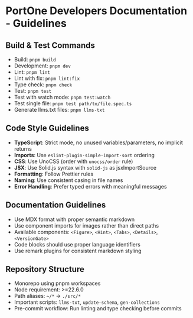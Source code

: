 # PortOne Developers Documentation - Guidelines

## Build & Test Commands
- Build: `pnpm build`
- Development: `pnpm dev`
- Lint: `pnpm lint`
- Lint with fix: `pnpm lint:fix`
- Type check: `pnpm check`
- Test: `pnpm test`
- Test with watch mode: `pnpm test:watch`
- Test single file: `pnpm test path/to/file.spec.ts`
- Generate llms.txt files: `pnpm llms-txt`

## Code Style Guidelines
- **TypeScript**: Strict mode, no unused variables/parameters, no implicit returns
- **Imports**: Use `eslint-plugin-simple-import-sort` ordering
- **CSS**: Use UnoCSS (order with `unocss/order` rule)
- **JSX**: Use Solid.js syntax with `solid-js` as jsxImportSource
- **Formatting**: Follow Prettier rules
- **Naming**: Use consistent casing in file names
- **Error Handling**: Prefer typed errors with meaningful messages

## Documentation Guidelines
- Use MDX format with proper semantic markdown
- Use component imports for images rather than direct paths
- Available components: `<Figure>`, `<Hint>`, `<Tabs>`, `<Details>`, `<VersionGate>`
- Code blocks should use proper language identifiers
- Use remark plugins for consistent markdown styling

## Repository Structure
- Monorepo using pnpm workspaces
- Node requirement: >=22.6.0
- Path aliases: `~/*` → `./src/*`
- Important scripts: `llms-txt`, `update-schema`, `gen-collections`
- Pre-commit workflow: Run linting and type checking before commits
